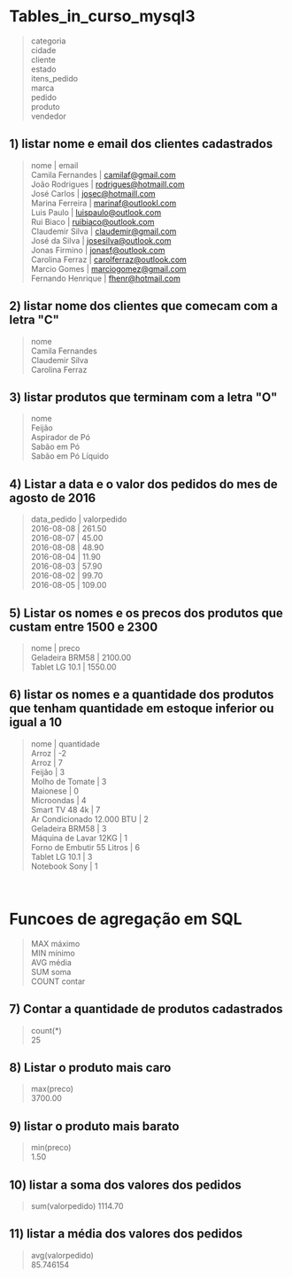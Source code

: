 
# Tables_in_curso_mysql3 <br>
>categoria<br>
cidade<br>
cliente<br>
estado<br>
itens_pedido<br>
marca<br>
pedido<br>
produto<br>
vendedor<br>          


## 1) listar nome e email dos clientes cadastrados <br>
> nome              | email                   
Camila Fernandes  | camilaf@gmail.com   <br>
João Rodrigues    | rodrigues@hotmaill.com <br> 
José Carlos       | josec@hotmaill.com      <br>
Marina Ferreira   | marinaf@outlookl.com    <br>
Luis Paulo        | luispaulo@outlook.com   <br>
Rui Biaco         | ruibiaco@outlook.com   <br> 
Claudemir Silva   | claudemir@gmail.com     <br>
José da Silva     | josesilva@outlook.com   <br>
Jonas Firmino     | jonasf@outlook.com      <br>
Carolina Ferraz   | carolferraz@outlook.com  <br>
Marcio Gomes      | marciogomez@gmail.com   <br>
Fernando Henrique | fhenr@hotmail.com       <br>


## 2) listar nome dos clientes que comecam com a letra "C" <br>
>nome             
Camila Fernandes <br> 
Claudemir Silva  <br>
Carolina Ferraz  <br>


## 3) listar produtos que terminam com a letra "O"<br>
>nome                 <br>
Feijão              <br>
Aspirador de Pó     <br>
Sabão em Pó         <br>
Sabão em Pó Líquido <br>


## 4) Listar a data e o valor dos pedidos do mes de agosto de 2016 <br>
>data_pedido | valorpedido <br>
2016-08-08  |      261.50 <br>
2016-08-07  |       45.00 <br>
2016-08-08  |       48.90 <br>
2016-08-04  |       11.90 <br>
2016-08-03  |       57.90 <br>
2016-08-02  |       99.70 <br>
2016-08-05  |      109.00 <br>


## 5) Listar os nomes e os precos dos produtos que custam entre 1500 e 2300 <br>
>nome            | preco   <br>
Geladeira BRM58 | 2100.00 <br>
Tablet LG 10.1  | 1550.00 <br>


## 6) listar os nomes e a quantidade dos  produtos que tenham quantidade em estoque inferior ou igual a 10 <br>
>nome                       | quantidade <br>
Arroz                      |         -2 <br>
Arroz                      |          7 <br>
Feijão                     |          3 <br>
Molho de Tomate            |          3 <br>
Maionese                   |          0 <br>
Microondas                 |          4 <br>
Smart TV 48 4k             |          7 <br>
Ar Condicionado 12.000 BTU |          2 <br>
Geladeira BRM58            |          3 <br>
Máquina de Lavar 12KG      |          1 <br>
Forno de Embutir 55 Litros |          6 <br>
Tablet LG 10.1             |          3 <br>
Notebook Sony              |          1 <br>

<br>

# Funcoes de agregação em SQL <br>
>MAX 	máximo <br>
MIN 	mínimo <br>
AVG 	média <br>
SUM 	soma <br>
COUNT 	contar <br>

## 7) Contar a quantidade de produtos cadastrados<br>
>count(*)<br>
25 

## 8) Listar o produto mais caro <br>
>max(preco) <br>
3700.00 

## 9) listar o produto mais barato <br>
>min(preco) <br>
1.50 


## 10) listar a soma dos valores dos pedidos <br>
>sum(valorpedido) 
1114.70 


## 11) listar a média dos valores dos pedidos<br>
>avg(valorpedido) <br>
85.746154 
